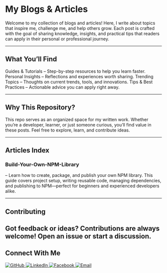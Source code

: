 # My Blogs & Articles

Welcome to my collection of blogs and articles!
Here, I write about topics that inspire me, challenge me, and help others grow. Each post is crafted with the goal of sharing knowledge, insights, and practical tips that readers can apply in their personal or professional journey.

---
## What You’ll Find

Guides & Tutorials – Step-by-step resources to help you learn faster.
Personal Insights – Reflections and experiences worth sharing.
Trending Topics – Thoughts on current trends, tools, and innovations.
Tips & Best Practices – Actionable advice you can apply right away.

---
## Why This Repository?

This repo serves as an organized space for my written work. Whether you’re a developer, learner, or just someone curious, you’ll find value in these posts. Feel free to explore, learn, and contribute ideas.

---

## Articles Index

### Build-Your-Own-NPM-Library
 – Learn how to create, package, and publish your own NPM library. This guide covers project setup, writing reusable code, managing dependencies, and publishing to NPM—perfect for beginners and experienced developers alike.

---

## Contributing

Got feedback or ideas? Contributions are always welcome! Open an issue or start a discussion.
---

## Connect With Me  

<p align="left">
  <a href="[https://github.com/YourGitHubProfile](https://github.com/enzox0)" target="_blank">
    <img src="https://img.shields.io/badge/GitHub-181717?style=for-the-badge&logo=github&logoColor=white" alt="GitHub"/>
  </a>
  <a href="[https://linkedin.com/in/YourLinkedIn](https://www.linkedin.com/in/renz-siguenza-786596378/)" target="_blank">
    <img src="https://img.shields.io/badge/LinkedIn-0A66C2?style=for-the-badge&logo=linkedin&logoColor=white" alt="LinkedIn"/>
  </a>
  <a href="https://facebook.com/renz.siguenza.03" target="_blank">
    <img src="https://img.shields.io/badge/Facebook-1877F2?style=for-the-badge&logo=facebook&logoColor=white" alt="Facebook"/>
  </a>
  <a href="mailto:renzsiguenza0000@email.com" target="_blank">
    <img src="https://img.shields.io/badge/Email-D14836?style=for-the-badge&logo=gmail&logoColor=white" alt="Email"/>
  </a>
</p>

